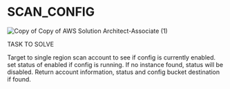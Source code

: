 # SCAN_CONFIG
![Copy of Copy of AWS Solution Architect-Associate (1)](https://user-images.githubusercontent.com/104444213/174497520-06c4226d-c1f1-4476-918f-5a16cf1eef7b.png)


TASK TO SOLVE


Target to single region
scan account to see if config is currently enabled. set status of enabled if config is running. If no instance found, status will be  disabled.
Return account information, status and config bucket destination if found.
